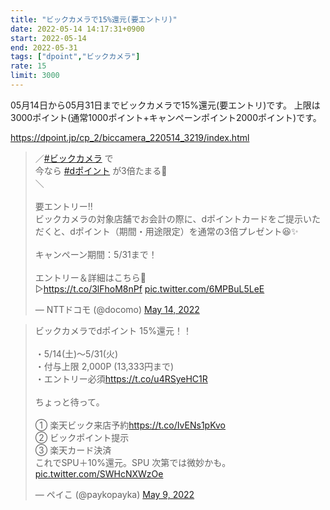 ```yaml
---
title: "ビックカメラで15%還元(要エントリ)"
date: 2022-05-14 14:17:31+0900
start: 2022-05-14
end: 2022-05-31
tags: ["dpoint","ビックカメラ"]
rate: 15
limit: 3000
---
```


05月14日から05月31日までビックカメラで15%還元(要エントリ)です。
上限は3000ポイント(通常1000ポイント+キャンペーンポイント2000ポイント)です。

https://dpoint.jp/cp_2/biccamera_220514_3219/index.html

<blockquote class="twitter-tweet"><p lang="ja" dir="ltr">／<a href="https://twitter.com/hashtag/%E3%83%93%E3%83%83%E3%82%AF%E3%82%AB%E3%83%A1%E3%83%A9?src=hash&amp;ref_src=twsrc%5Etfw">#ビックカメラ</a> で<br>今なら <a href="https://twitter.com/hashtag/d%E3%83%9D%E3%82%A4%E3%83%B3%E3%83%88?src=hash&amp;ref_src=twsrc%5Etfw">#dポイント</a> が3倍たまる📣<br>＼<br><br>要エントリー‼️<br>ビックカメラの対象店舗でお会計の際に、dポイントカードをご提示いただくと、dポイント（期間・用途限定）を通常の3倍プレゼント😆✨<br><br>キャンペーン期間：5/31まで！<br><br>エントリー＆詳細はこちら💁<br>▷<a href="https://t.co/3lFhoM8nPf">https://t.co/3lFhoM8nPf</a> <a href="https://t.co/6MPBuL5LeE">pic.twitter.com/6MPBuL5LeE</a></p>&mdash; NTTドコモ (@docomo) <a href="https://twitter.com/docomo/status/1525309932089778177?ref_src=twsrc%5Etfw">May 14, 2022</a></blockquote> <script async src="https://platform.twitter.com/widgets.js" charset="utf-8"></script>
<blockquote class="twitter-tweet"><p lang="ja" dir="ltr">ビックカメラでdポイント 15%還元！！<br><br>・5/14(土)〜5/31(火)<br>・付与上限 2,000P (13,333円まで)<br>・エントリー必須<a href="https://t.co/u4RSyeHC1R">https://t.co/u4RSyeHC1R</a><br><br>ちょっと待って。<br><br>① 楽天ビック来店予約<a href="https://t.co/IvENs1pKvo">https://t.co/IvENs1pKvo</a><br>② ビックポイント提示<br>③ 楽天カード決済<br>これでSPU＋10%還元。SPU 次第では微妙かも。 <a href="https://t.co/SWHcNXWzOe">pic.twitter.com/SWHcNXWzOe</a></p>&mdash; ペイこ (@paykopayka) <a href="https://twitter.com/paykopayka/status/1523505352544641025?ref_src=twsrc%5Etfw">May 9, 2022</a></blockquote> <script async src="https://platform.twitter.com/widgets.js" charset="utf-8"></script>

